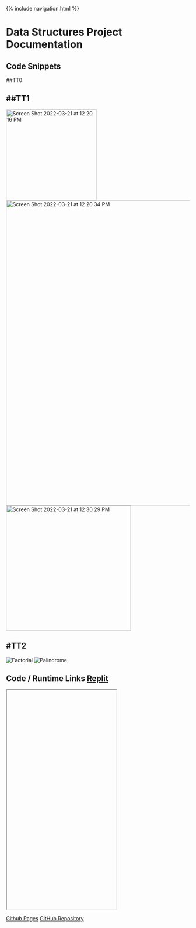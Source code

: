 {% include navigation.html %}

# Data Structures Project Documentation

## Code Snippets
##TT0

##TT1
-
<img width="248" alt="Screen Shot 2022-03-21 at 12 20 16 PM" src="https://user-images.githubusercontent.com/89278032/159348132-7eaf78f5-91bd-496b-81ff-d1591f018bd4.png">
<img width="834" alt="Screen Shot 2022-03-21 at 12 20 34 PM" src="https://user-images.githubusercontent.com/89278032/159348190-d15f16e3-4a4e-4f73-a521-2c9817f3d4d0.png">
<img width="342" alt="Screen Shot 2022-03-21 at 12 30 29 PM" src="https://user-images.githubusercontent.com/89278032/159349636-db6c4332-750b-4888-95a8-a667bda69dea.png">

#TT2
-
![Factorial](https://user-images.githubusercontent.com/89278032/161686695-0f6ba653-08cd-4891-9acc-1d68d09fff5d.PNG)
![Palindrome](https://user-images.githubusercontent.com/89278032/161686773-75baa88d-61b8-40af-8e92-fb623bfe3eed.PNG)

## Code / Runtime Links [Replit](https://replit.com/@Chom642/DataStructuresGithubPages#.replit)
<iframe height="600px" width-"1000px" src="https://replit.com@Chrom642/DataStructuresGithubPages?lite=true"></iframe>

[Github Pages](https://github.com/Chom642/Data_Structures)
[GitHub Repository](https://github.com/AkhilNandhakumar/Guython)
